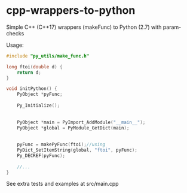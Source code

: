 # cpp-wrappers-to-python
Simple C++ (C++17) wrappers (makeFunc) to Python (2.7) with param-checks

Usage:

```C++
#include "py_utils/make_func.h"

long ftoi(double d) {
	return d;
}

void initPython() {
	PyObject *pyFunc;
	
	Py_Initialize();
	
	
	PyObject *main = PyImport_AddModule("__main__");
	PyObject *global = PyModule_GetDict(main);
	
	
	pyFunc = makePyFunc(ftoi);//using
	PyDict_SetItemString(global, "ftoi", pyFunc);
	Py_DECREF(pyFunc);
	
	//...
}
```

See extra tests and examples at src/main.cpp


